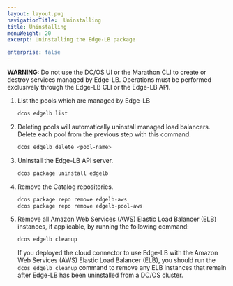 ```yaml
---
layout: layout.pug
navigationTitle:  Uninstalling
title: Uninstalling
menuWeight: 20
excerpt: Uninstalling the Edge-LB package

enterprise: false
---
```



<p class="message--warning"><strong>WARNING: </strong>Do not use the DC/OS UI or the Marathon CLI to create or destroy services managed by Edge-LB. Operations must be performed exclusively through the Edge-LB CLI or the Edge-LB API.</p>

1.  List the pools which are managed by Edge-LB

    ```bash
    dcos edgelb list
    ```

1. Deleting pools will automatically uninstall managed load balancers. Delete each pool from the previous step with this command.

    ```bash
    dcos edgelb delete <pool-name>
    ```

1.  Uninstall the Edge-LB API server.

    ```bash
    dcos package uninstall edgelb
    ```

1.  Remove the Catalog repositories.

    ```bash
    dcos package repo remove edgelb-aws
    dcos package repo remove edgelb-pool-aws
    ```

1. Remove all Amazon Web Services (AWS) Elastic Load Balancer (ELB) instances, if applicable, by running the following command:

    ```bash
    dcos edgelb cleanup
    ```

    If you deployed the cloud connector to use Edge-LB with the Amazon Web Services (AWS) Elastic Load Balancer (ELB), you should run the `dcos edgelb cleanup` command to remove any ELB instances that remain after Edge-LB has been uninstalled from a DC/OS cluster.
